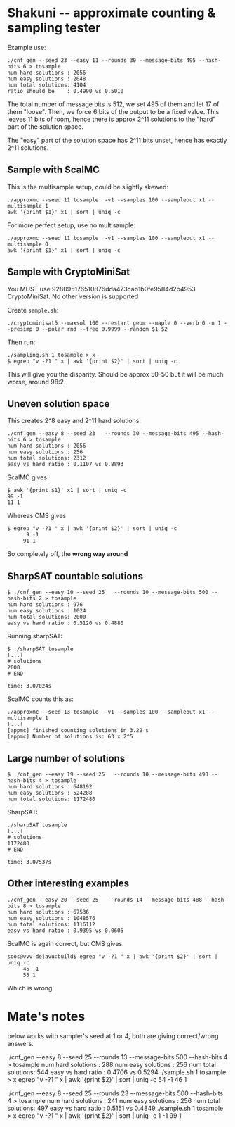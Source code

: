 Shakuni -- approximate counting & sampling tester
===========================================

Example use:

```
./cnf_gen --seed 23 --easy 11 --rounds 30 --message-bits 495 --hash-bits 6 > tosample
num hard solutions : 2056
num easy solutions : 2048
num total solutions: 4104
ratio should be    : 0.4990 vs 0.5010
```

The total number of message bits is 512, we set 495 of them and let 17 of them "loose". Then, we force 6 bits of the output to be a fixed value. This leaves 11 bits of room, hence there is approx 2^11 solutions to the "hard" part of the solution space.

The "easy" part of the solution space has 2^11 bits unset, hence has exactly 2^11 solutions.


Sample with ScalMC
-----

This is the multisample setup, could be slightly skewed:
```
./approxmc --seed 11 tosample  -v1 --samples 100 --sampleout x1 --multisample 1
awk '{print $1}' x1 | sort | uniq -c
```

For more perfect setup, use no multisample:
```
./approxmc --seed 11 tosample  -v1 --samples 100 --sampleout x1 --multisample 0
awk '{print $1}' x1 | sort | uniq -c
```


Sample with CryptoMiniSat
-----
You MUST use 928095176510876dda473cab1b0fe9584d2b4953 CryptoMiniSat. No other version is supported

Create `sample.sh`:
```
./cryptominisat5 --maxsol 100 --restart geom --maple 0 --verb 0 -n 1 --presimp 0 --polar rnd --freq 0.9999 --random $1 $2
```

Then run:

```
./sampling.sh 1 tosample > x
$ egrep "v -?1 " x | awk '{print $2}' | sort | uniq -c
```

This will give you the disparity. Should be approx 50-50 but it will be much worse, around 98:2.


Uneven solution space
-----

This creates 2^8 easy and 2^11 hard solutions:

```
./cnf_gen --easy 8 --seed 23   --rounds 30 --message-bits 495 --hash-bits 6 > tosample
num hard solutions : 2056
num easy solutions : 256
num total solutions: 2312
easy vs hard ratio : 0.1107 vs 0.8893
```

ScalMC gives:

```
$ awk '{print $1}' x1 | sort | uniq -c
99 -1
11 1
```

Whereas CMS gives

```
$ egrep "v -?1 " x | awk '{print $2}' | sort | uniq -c
      9 -1
     91 1
```

So completely off, the **wrong way around**


SharpSAT countable solutions
---

```
$ ./cnf_gen --easy 10 --seed 25   --rounds 10 --message-bits 500 --hash-bits 2 > tosample
num hard solutions : 976
num easy solutions : 1024
num total solutions: 2000
easy vs hard ratio : 0.5120 vs 0.4880
```

Running sharpSAT:

```
$ ./sharpSAT tosample
[...]
# solutions
2000
# END

time: 3.07024s
```

ScalMC counts this as:

```
./approxmc --seed 13 tosample  -v1 --samples 100 --sampleout x1 --multisample 1
[...]
[appmc] finished counting solutions in 3.22 s
[appmc] Number of solutions is: 63 x 2^5
```


Large number of solutions
---

```
$ ./cnf_gen --easy 19 --seed 25   --rounds 10 --message-bits 490 --hash-bits 4 > tosample
num hard solutions : 648192
num easy solutions : 524288
num total solutions: 1172480
```

SharpSAT:

```
./sharpSAT tosample
[...]
# solutions
1172480
# END

time: 3.07537s
```


Other interesting examples
---

```
./cnf_gen --easy 20 --seed 25   --rounds 14 --message-bits 488 --hash-bits 8 > tosample
num hard solutions : 67536
num easy solutions : 1048576
num total solutions: 1116112
easy vs hard ratio : 0.9395 vs 0.0605
```

ScalMC is again correct, but CMS gives:

```
soos@vvv-dejavu:build$ egrep "v -?1 " x | awk '{print $2}' | sort | uniq -c
     45 -1
     55 1
```

Which is wrong


# Mate's notes
below works with sampler's seed at 1 or 4, both are giving correct/wrong answers.

./cnf_gen --easy 8 --seed 25   --rounds 13 --message-bits 500 --hash-bits 4 > tosample
num hard solutions : 288
num easy solutions : 256
num total solutions: 544
easy vs hard ratio : 0.4706 vs 0.5294
./sample.sh 1 tosample  > x
egrep "v -?1 " x | awk '{print $2}' | sort | uniq -c
     54 -1
     46 1



./cnf_gen --easy 8 --seed 25   --rounds 23 --message-bits 500 --hash-bits 4 > tosample
num hard solutions : 241
num easy solutions : 256
num total solutions: 497
easy vs hard ratio : 0.5151 vs 0.4849
./sample.sh 1 tosample  > x
egrep "v -?1 " x | awk '{print $2}' | sort | uniq -c
      1 -1
     99 1


